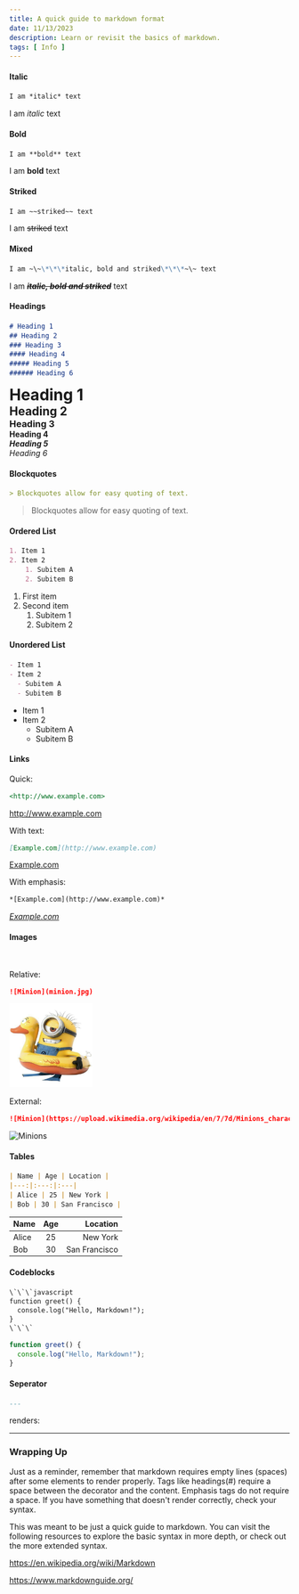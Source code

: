 ```yaml
---
title: A quick guide to markdown format
date: 11/13/2023
description: Learn or revisit the basics of markdown.
tags: [ Info ]
---
```


#### Italic
```markdown
I am *italic* text
```

I am *italic* text

#### Bold
```markdown
I am **bold** text
```

I am **bold** text

#### Striked
```markdown
I am ~~striked~~ text
```

I am ~~striked~~ text

#### Mixed
```markdown
I am ~\~\*\*\*italic, bold and striked\*\*\*~\~ text
```

I am ~~***italic, bold and striked***~~ text

#### Headings
```markdown
# Heading 1
## Heading 2
### Heading 3
#### Heading 4
##### Heading 5
###### Heading 6
```

<h1 style="margin:0">Heading 1</h1>
<h2 style="margin:0">Heading 2</h2>
<h3 style="margin:0">Heading 3</h3>
<h4 style="margin:0">Heading 4</h4>
<h5 style="margin:0">Heading 5</h5>
<h6 style="margin:0">Heading 6</h6>

#### Blockquotes
```markdown
> Blockquotes allow for easy quoting of text.
```

> Blockquotes allow for easy quoting of text.

#### Ordered List
```markdown
1. Item 1
2. Item 2
    1. Subitem A
    2. Subitem B
```

1. First item
2. Second item
   1. Subitem 1
   2. Subitem 2


#### Unordered List
```markdown
- Item 1
- Item 2
  - Subitem A
  - Subitem B
```

- Item 1
- Item 2
  - Subitem A
  - Subitem B

#### Links

Quick:
```markdown
<http://www.example.com>
```

<http://www.example.com>

With text:
```markdown
[Example.com](http://www.example.com)
```

[Example.com](http://www.example.com)

With emphasis:
```markdown
*[Example.com](http://www.example.com)*
```
*[Example.com](http://www.example.com)*

#### Images

<br/>

Relative:
```markdown
![Minion](minion.jpg)
```
<img alt="Minion" src="minion.jpg" style="width:150px">

External:

```markdown
![Minion](https://upload.wikimedia.org/wikipedia/en/7/7d/Minions_characters.png)
```
<img alt="Minions" src="https://upload.wikimedia.org/wikipedia/en/7/7d/Minions_characters.png" style="width:150px">

#### Tables
```markdown
| Name | Age | Location |
|---:|:---:|:---|
| Alice | 25 | New York |
| Bob | 30 | San Francisco |
```

| Name | Age | Location |
|:---|:---:|---:|
| Alice | 25 | New York |
| Bob | 30 | San Francisco |

#### Codeblocks
```
\`\`\`javascript
function greet() {
  console.log("Hello, Markdown!");
}
\`\`\`
```

```javascript
function greet() {
  console.log("Hello, Markdown!");
}
```

#### Seperator
```markdown
---
```
renders:

---

### Wrapping Up

Just as a reminder, remember that markdown requires empty lines (spaces) after some elements to render
properly. Tags like headings(#) require a space between the decorator and the content. Emphasis tags do not require a space. If you have something that doesn't render correctly, check your syntax.

This was meant to be just a quick guide to markdown. You can visit the following resources to explore
the basic syntax in more depth, or check out the more extended syntax.

<https://en.wikipedia.org/wiki/Markdown>

<https://www.markdownguide.org/>

